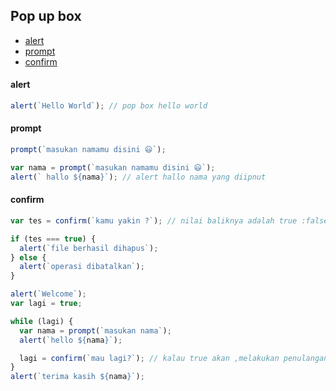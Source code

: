 ## Pop up box

- [alert](#alert)
- [prompt](#prompt)
- [confirm](#confirm)

#### alert

```js
alert(`Hello World`); // pop box hello world
```

#### prompt

```js
prompt(`masukan namamu disini 😃`);
```

```js
var nama = prompt(`masukan namamu disini 😃`);
alert(` hallo ${nama}`); // alert hallo nama yang diipnut
```

#### confirm

```js
var tes = confirm(`kamu yakin ?`); // nilai baliknya adalah true :false

if (tes === true) {
  alert(`file berhasil dihapus`);
} else {
  alert(`operasi dibatalkan`);
}
```

```js
alert(`Welcome`);
var lagi = true;

while (lagi) {
  var nama = prompt(`masukan nama`);
  alert(`hello ${nama}`);

  lagi = confirm(`mau lagi?`); // kalau true akan ,melakukan penulangan
}
alert(`terima kasih ${nama}`);
```
